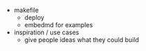 - makefile
    - deploy
    - embedmd for examples
- inspiration / use cases
    - give people ideas what they could build
